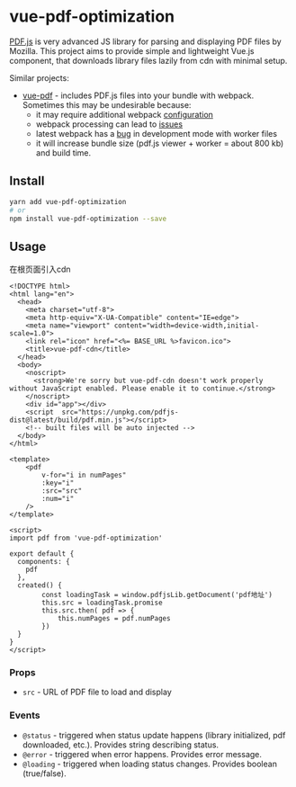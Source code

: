 # vue-pdf-optimization

[PDF.js](https://mozilla.github.io/pdf.js/) is very advanced JS library for parsing and displaying PDF files by Mozilla. This project aims to provide simple and lightweight Vue.js component, that downloads library files lazily from cdn with minimal setup.

Similar projects:

* [vue-pdf](https://www.npmjs.com/package/vue-pdf/) - includes PDF.js files into your bundle with webpack. Sometimes this may be undesirable because:
    * it may require additional webpack [configuration](https://github.com/FranckFreiburger/vue-pdf/issues/13)
    * webpack processing can lead to [issues](https://github.com/FranckFreiburger/vue-pdf/issues/140)
    * latest webpack has a [bug](https://github.com/FranckFreiburger/vue-pdf/issues/97) in development mode with worker files
    * it will increase bundle size (pdf.js viewer + worker = about 800 kb) and build time.

## Install

```bash
yarn add vue-pdf-optimization
# or
npm install vue-pdf-optimization --save
```

## Usage

在根页面引入cdn
```
<!DOCTYPE html>
<html lang="en">
  <head>
    <meta charset="utf-8">
    <meta http-equiv="X-UA-Compatible" content="IE=edge">
    <meta name="viewport" content="width=device-width,initial-scale=1.0">
    <link rel="icon" href="<%= BASE_URL %>favicon.ico">
    <title>vue-pdf-cdn</title>
  </head>
  <body>
    <noscript>
      <strong>We're sorry but vue-pdf-cdn doesn't work properly without JavaScript enabled. Please enable it to continue.</strong>
    </noscript>
    <div id="app"></div>
    <script  src="https://unpkg.com/pdfjs-dist@latest/build/pdf.min.js"></script>
    <!-- built files will be auto injected -->
  </body>
</html>
```
```vue
<template>
    <pdf
        v-for="i in numPages"
        :key="i"
        :src="src"
        :num="i"
    />
</template>

<script>
import pdf from 'vue-pdf-optimization'

export default {
  components: {
    pdf
  },
  created() {
        const loadingTask = window.pdfjsLib.getDocument('pdf地址')
        this.src = loadingTask.promise
        this.src.then( pdf => {
            this.numPages = pdf.numPages
        })
  }
}
</script>
```

### Props

- `src` - URL of PDF file to load and display

### Events

- `@status` - triggered when status update happens (library initialized, pdf downloaded, etc.). Provides string describing status.
- `@error` - triggered when error happens. Provides error message.
- `@loading` - triggered when loading status changes. Provides boolean (true/false).

